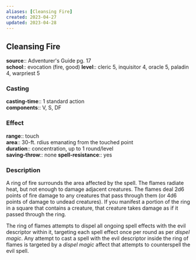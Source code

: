 ```yaml
---
aliases: [Cleansing Fire]
created: 2023-04-27
updated: 2023-04-28
---
```


## Cleansing Fire

**source**:: Adventurer's Guide pg. 17  
**school**:: evocation (fire, good)
**level**:: cleric 5, inquisitor 4, oracle 5, paladin 4, warpriest 5

### Casting

**casting-time**:: 1 standard action  
**components**:: V, S, DF

### Effect

**range**:: touch  
**area**:: 30-ft. rdius emanating from the touched point  
**duration**:: concentration, up to 1 round/level  
**saving-throw**:: none
**spell-resistance**:: yes

### Description

A ring of fire surrounds the area affected by the spell. The flames radiate heat, but not enough to damage adjacent creatures. The flames deal 2d6 points of fire damage to any creatures that pass through them (or 4d6 points of damage to undead creatures). If you manifest a portion of the ring in a square that contains a creature, that creature takes damage as if it passed through the ring.  
  
The ring of flames attempts to dispel all ongoing spell effects with the evil descriptor within it, targeting each spell effect once per round as per *dispel magic*. Any attempt to cast a spell with the evil descriptor inside the ring of flames is targeted by a *dispel magic* affect that attempts to counterspell the evil spell.
